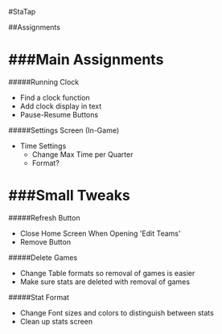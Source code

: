 #StaTap

##Assignments

###Main Assignments
===================
#####Running Clock
<ul>
	<li>Find a clock function</li>
	<li>Add clock display in text</li>
	<li>Pause-Resume Buttons</li>
</ul>
#####Settings Screen (In-Game)
<ul>
	<li>Time Settings
	<ul>
		<li>Change Max Time per Quarter</li>
		<li>Format?</li>
	</ul>
	</li>
</ul>
		
###Small Tweaks
===============
#####Refresh Button
<ul>
	<li>Close Home Screen When Opening 'Edit Teams'</li>
	<li>Remove Button</li>
</ul>
#####Delete Games
<ul>
	<li>Change Table formats so removal of games is easier</li>
	<li>Make sure stats are deleted with removal of games</li>
</ul>
#####Stat Format
<ul>
	<li>Change Font sizes and colors to distinguish between stats</li>
	<li>Clean up stats screen</li>
</ul>

